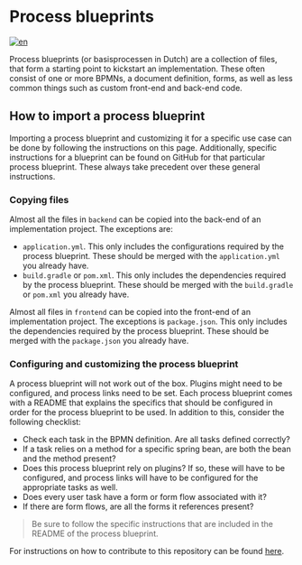 # Process blueprints

[![en](https://img.shields.io/badge/lang-en-red.svg)](https://github.com/generiekzaakafhandelcomponent/Basisprocessen/blob/feature/generieke-zaak/README.md)

Process blueprints (or basisprocessen in Dutch) are a collection of files, that form a starting point to kickstart an
implementation. These often consist of one or more BPMNs, a document definition, forms, as well as less common things
such as custom front-end and back-end code.

## How to import a process blueprint

Importing a process blueprint and customizing it for a specific use case can be done by following the instructions on
this page. Additionally, specific instructions for a blueprint can be found on GitHub for that particular process
blueprint. These always take precedent over these general instructions.

### Copying files

Almost all the files in `backend` can be copied into the back-end of an implementation project. The exceptions are:

* `application.yml`. This only includes the configurations required by the process blueprint. These should be merged
  with the `application.yml` you already have.
* `build.gradle` or `pom.xml`. This only includes the dependencies required by the process blueprint. These should be
  merged with the `build.gradle` or `pom.xml` you already have.

Almost all files in `frontend` can be copied into the front-end of an implementation project. The exceptions is
`package.json`. This only includes the dependencies required by the process blueprint. These should be merged with
the `package.json` you already have.

### Configuring and customizing the process blueprint

A process blueprint will not work out of the box. Plugins might need to be configured, and process links need to be set.
Each process blueprint comes with a README that explains the specifics that should be configured in order for the
process blueprint to be used. In addition to this, consider the following checklist:

* Check each task in the BPMN definition. Are all tasks defined correctly?
* If a task relies on a method for a specific spring bean, are both the bean and the method present?
* Does this process blueprint rely on plugins? If so, these will have to be configured, and process links will have to
  be configured for the appropriate tasks as well.
* Does every user task have a form or form flow associated with it?
* If there are form flows, are all the forms it references present?

> Be sure to follow the specific instructions that are included in the README of the process blueprint.

For instructions on how to contribute to this repository can be found [here](https://github.com/generiekzaakafhandelcomponent/Basisprocessen/blob/feature/generieke-zaak/CONTRIBUTING.md).
